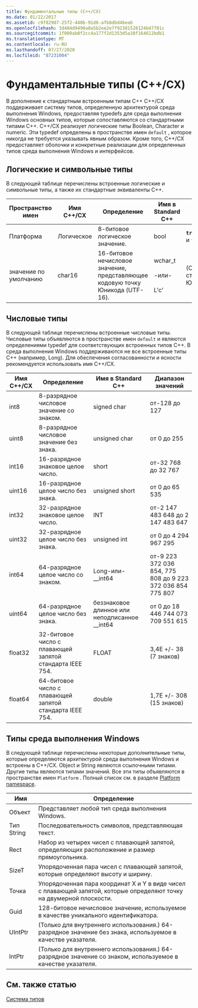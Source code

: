 ```yaml
---
title: Фундаментальные типы (C++/CX)
ms.date: 01/22/2017
ms.assetid: c9f82907-25f2-440b-91d6-afb8dbd46ea6
ms.openlocfilehash: 3d484d9490a0a5b2ee2e7f92381528124b47701c
ms.sourcegitcommit: 1f009ab0f2cc4a177f2d1353d5a38f164612bdb1
ms.translationtype: MT
ms.contentlocale: ru-RU
ms.lasthandoff: 07/27/2020
ms.locfileid: "87231004"
---
```

# <a name="fundamental-types-ccx"></a>Фундаментальные типы (C++/CX)

В дополнение к стандартным встроенным типам C++ C++/CX поддерживает систему типов, определенную архитектурой среда выполнения Windows, предоставляя typedefs для среда выполнения Windows основных типов, которые сопоставляются со стандартными типами C++. C++/CX реализует логические типы Boolean, Character и numeric. Эти typedef определены в пространстве имен `default` , которое никогда не требуется указывать явным образом. Кроме того, C++/CX предоставляет оболочки и конкретные реализации для определенных типов среда выполнения Windows и интерфейсов.

## <a name="boolean-and-character-types"></a>Логические и символьные типы

В следующей таблице перечислены встроенные логические и символьные типы, а также их стандартные эквиваленты C++.

|Пространство имен|Имя C++/CX|Определение|Имя в Standard C++|Диапазон значений|
|---------------|-----------------------------------------------------------------------|----------------|-------------------------|---------------------|
|Платформа|Логическое|8-битовое логическое значение.|bool|**`true`**(ненулевой) и **`false`** (ноль)|
|значение по умолчанию|char16|16-битовое нечисловое значение, представляющее кодовую точку Юникода (UTF-16).|wchar_t<br /><br /> -или-<br /><br /> L'c'|(Определяется стандартом Юникода)|

## <a name="numeric-types"></a>Числовые типы

В следующей таблице перечислены встроенные числовые типы. Числовые типы объявляются в пространстве имен `default` и являются определениями typedef для соответствующих встроенных типов C++. В среда выполнения Windows поддерживаются не все встроенные типы C++ (например, Long). Для обеспечения согласованности и ясности рекомендуется использовать имя C++/CX.

|Имя C++/CX|Определение|Имя в Standard C++|Диапазон значений|
|-----------------------------------------------------------------------|----------------|-------------------------|---------------------|
|int8|8-разрядное числовое значение со знаком.|signed char|от-128 до 127|
|uint8|8-разрядное числовое значение без знака.|unsigned char|от 0 до 255|
|int16|16-разрядное знаковое целое число.|short|от-32 768 до 32 767|
|uint16|16-разрядное целое число без знака.|unsigned short|от 0 до 65 535|
|int32|32-разрядное знаковое целое число.|INT|от-2 147 483 648 до 2 147 483 647|
|uint32|32-разрядное целое число без знака.|unsigned int|от 0 до 4 294 967 295|
|int64|64-разрядное целое число со знаком.|Long-или-__int64|от-9 223 372 036 854, 775 808 до 9 223 372 036 854 775 807|
|uint64|64-разрядное целое число без знака.|беззнаковое длинное или неподписанное __int64|от 0 до 18 446 744 073 709 551 615|
|float32|32-битовое число с плавающей запятой стандарта IEEE 754.|FLOAT|3,4E +/- 38 (7 знаков)|
|float64|64-битовое число с плавающей запятой стандарта IEEE 754.|double|1,7E +/- 308 (15 знаков)|

## <a name="windows-runtime-types"></a>Типы среда выполнения Windows

В следующей таблице перечислены некоторые дополнительные типы, которые определяются архитектурой среда выполнения Windows и встроены в C++/CX. Object и String являются ссылочными типами. Другие типы являются типами значений. Все эти типы объявляются в пространстве имен `Platform` . Полный список см. в разделе [Platform namespace](../cppcx/platform-namespace-c-cx.md).

|Имя|Определение|
|----------|----------------|
|Объект|Представляет любой тип среда выполнения Windows.|
|Тип String|Последовательность символов, представляющая текст.|
|Rect|Набор из четырех чисел с плавающей запятой, определяющих расположение и размер прямоугольника.|
|SizeT|Упорядоченная пара чисел с плавающей запятой, которые определяют высоту и ширину.|
|Точка|Упорядоченная пара координат Х и Y в виде чисел с плавающей запятой, которые определяют точку на двумерной плоскости.|
|Guid|128-битовое нечисловое значение, используемое в качестве уникального идентификатора.|
|UIntPtr|(Только для внутреннего использования.) 64-разрядное значение без знака, используемое в качестве указателя.|
|IntPtr|(Только для внутреннего использования.)  64-разрядное значение со знаком, используемое в качестве указателя.|

## <a name="see-also"></a>См. также статью

[Система типов](../cppcx/type-system-c-cx.md)
